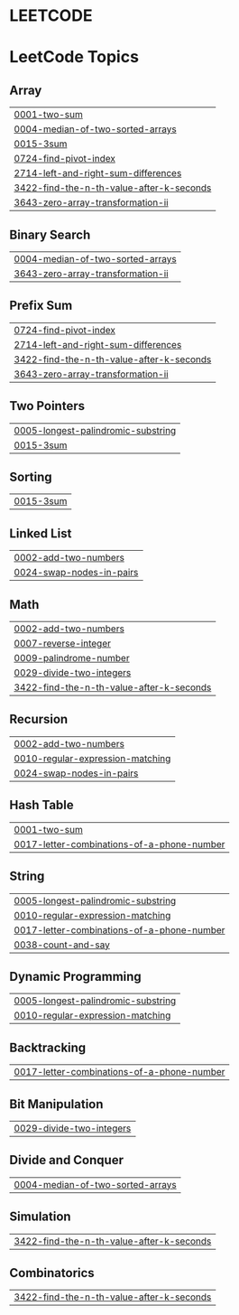 # LEETCODE
<!---LeetCode Topics Start-->
# LeetCode Topics
## Array
|  |
| ------- |
| [0001-two-sum](https://github.com/SaideepRangoni/LEETCODE/tree/master/0001-two-sum) |
| [0004-median-of-two-sorted-arrays](https://github.com/SaideepRangoni/LEETCODE/tree/master/0004-median-of-two-sorted-arrays) |
| [0015-3sum](https://github.com/SaideepRangoni/LEETCODE/tree/master/0015-3sum) |
| [0724-find-pivot-index](https://github.com/SaideepRangoni/LEETCODE/tree/master/0724-find-pivot-index) |
| [2714-left-and-right-sum-differences](https://github.com/SaideepRangoni/LEETCODE/tree/master/2714-left-and-right-sum-differences) |
| [3422-find-the-n-th-value-after-k-seconds](https://github.com/SaideepRangoni/LEETCODE/tree/master/3422-find-the-n-th-value-after-k-seconds) |
| [3643-zero-array-transformation-ii](https://github.com/SaideepRangoni/LEETCODE/tree/master/3643-zero-array-transformation-ii) |
## Binary Search
|  |
| ------- |
| [0004-median-of-two-sorted-arrays](https://github.com/SaideepRangoni/LEETCODE/tree/master/0004-median-of-two-sorted-arrays) |
| [3643-zero-array-transformation-ii](https://github.com/SaideepRangoni/LEETCODE/tree/master/3643-zero-array-transformation-ii) |
## Prefix Sum
|  |
| ------- |
| [0724-find-pivot-index](https://github.com/SaideepRangoni/LEETCODE/tree/master/0724-find-pivot-index) |
| [2714-left-and-right-sum-differences](https://github.com/SaideepRangoni/LEETCODE/tree/master/2714-left-and-right-sum-differences) |
| [3422-find-the-n-th-value-after-k-seconds](https://github.com/SaideepRangoni/LEETCODE/tree/master/3422-find-the-n-th-value-after-k-seconds) |
| [3643-zero-array-transformation-ii](https://github.com/SaideepRangoni/LEETCODE/tree/master/3643-zero-array-transformation-ii) |
## Two Pointers
|  |
| ------- |
| [0005-longest-palindromic-substring](https://github.com/SaideepRangoni/LEETCODE/tree/master/0005-longest-palindromic-substring) |
| [0015-3sum](https://github.com/SaideepRangoni/LEETCODE/tree/master/0015-3sum) |
## Sorting
|  |
| ------- |
| [0015-3sum](https://github.com/SaideepRangoni/LEETCODE/tree/master/0015-3sum) |
## Linked List
|  |
| ------- |
| [0002-add-two-numbers](https://github.com/SaideepRangoni/LEETCODE/tree/master/0002-add-two-numbers) |
| [0024-swap-nodes-in-pairs](https://github.com/SaideepRangoni/LEETCODE/tree/master/0024-swap-nodes-in-pairs) |
## Math
|  |
| ------- |
| [0002-add-two-numbers](https://github.com/SaideepRangoni/LEETCODE/tree/master/0002-add-two-numbers) |
| [0007-reverse-integer](https://github.com/SaideepRangoni/LEETCODE/tree/master/0007-reverse-integer) |
| [0009-palindrome-number](https://github.com/SaideepRangoni/LEETCODE/tree/master/0009-palindrome-number) |
| [0029-divide-two-integers](https://github.com/SaideepRangoni/LEETCODE/tree/master/0029-divide-two-integers) |
| [3422-find-the-n-th-value-after-k-seconds](https://github.com/SaideepRangoni/LEETCODE/tree/master/3422-find-the-n-th-value-after-k-seconds) |
## Recursion
|  |
| ------- |
| [0002-add-two-numbers](https://github.com/SaideepRangoni/LEETCODE/tree/master/0002-add-two-numbers) |
| [0010-regular-expression-matching](https://github.com/SaideepRangoni/LEETCODE/tree/master/0010-regular-expression-matching) |
| [0024-swap-nodes-in-pairs](https://github.com/SaideepRangoni/LEETCODE/tree/master/0024-swap-nodes-in-pairs) |
## Hash Table
|  |
| ------- |
| [0001-two-sum](https://github.com/SaideepRangoni/LEETCODE/tree/master/0001-two-sum) |
| [0017-letter-combinations-of-a-phone-number](https://github.com/SaideepRangoni/LEETCODE/tree/master/0017-letter-combinations-of-a-phone-number) |
## String
|  |
| ------- |
| [0005-longest-palindromic-substring](https://github.com/SaideepRangoni/LEETCODE/tree/master/0005-longest-palindromic-substring) |
| [0010-regular-expression-matching](https://github.com/SaideepRangoni/LEETCODE/tree/master/0010-regular-expression-matching) |
| [0017-letter-combinations-of-a-phone-number](https://github.com/SaideepRangoni/LEETCODE/tree/master/0017-letter-combinations-of-a-phone-number) |
| [0038-count-and-say](https://github.com/SaideepRangoni/LEETCODE/tree/master/0038-count-and-say) |
## Dynamic Programming
|  |
| ------- |
| [0005-longest-palindromic-substring](https://github.com/SaideepRangoni/LEETCODE/tree/master/0005-longest-palindromic-substring) |
| [0010-regular-expression-matching](https://github.com/SaideepRangoni/LEETCODE/tree/master/0010-regular-expression-matching) |
## Backtracking
|  |
| ------- |
| [0017-letter-combinations-of-a-phone-number](https://github.com/SaideepRangoni/LEETCODE/tree/master/0017-letter-combinations-of-a-phone-number) |
## Bit Manipulation
|  |
| ------- |
| [0029-divide-two-integers](https://github.com/SaideepRangoni/LEETCODE/tree/master/0029-divide-two-integers) |
## Divide and Conquer
|  |
| ------- |
| [0004-median-of-two-sorted-arrays](https://github.com/SaideepRangoni/LEETCODE/tree/master/0004-median-of-two-sorted-arrays) |
## Simulation
|  |
| ------- |
| [3422-find-the-n-th-value-after-k-seconds](https://github.com/SaideepRangoni/LEETCODE/tree/master/3422-find-the-n-th-value-after-k-seconds) |
## Combinatorics
|  |
| ------- |
| [3422-find-the-n-th-value-after-k-seconds](https://github.com/SaideepRangoni/LEETCODE/tree/master/3422-find-the-n-th-value-after-k-seconds) |
<!---LeetCode Topics End-->
